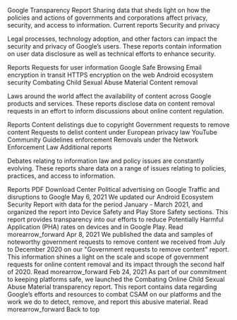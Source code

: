 Google Transparency Report
Sharing data that sheds light on how the policies and actions of governments and corporations affect privacy, security, and access to information.
Current reports
Security and privacy

Legal processes, technology adoption, and other factors can impact the security and privacy of Google’s users. These reports contain information on user data disclosure as well as technical efforts to enhance security.

Reports
Requests for user information
Google Safe Browsing
Email encryption in transit
HTTPS encryption on the web
Android ecosystem security
Combating Child Sexual Abuse Material
Content removal

Laws around the world affect the availability of content across Google products and services. These reports disclose data on content removal requests in an effort to inform discussions about online content regulation.

Reports
Content delistings due to copyright
Government requests to remove content
Requests to delist content under European privacy law
YouTube Community Guidelines enforcement
Removals under the Network Enforcement Law
Additional reports

Debates relating to information law and policy issues are constantly evolving. These reports share data on a range of issues relating to policies, practices, and access to information.

Reports
PDF Download Center
Political advertising on Google
Traffic and disruptions to Google
May 6, 2021
We updated our Android Ecosystem Security Report with data for the period January - March 2021, and organized the report into Device Safety and Play Store Safety sections. This report provides transparency into our efforts to reduce Potentially Harmful Application (PHA) rates on devices and in Google Play.
Read morearrow_forward
Apr 8, 2021
We published the data and samples of noteworthy government requests to remove content we received from July to December 2020 on our "Government requests to remove content" report. This information shines a light on the scale and scope of government requests for online content removal and its impact through the second half of 2020.
Read morearrow_forward
Feb 24, 2021
As part of our commitment to keeping platforms safe, we launched the Combating Online Child Sexual Abuse Material transparency report. This report contains data regarding Google’s efforts and resources to combat CSAM on our platforms and the work we do to detect, remove, and report this abusive material.
Read morearrow_forward
Back to top